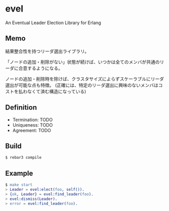evel
=====

An Eventual Leader Election Library for Erlang

Memo
----

結果整合性を持つリーダ選出ライブラリ。

「ノードの追加・削除がない」状態が続けば、いつかは全てのメンバが共通のリーダに合意するようになる。

ノードの追加・削除時を除けば、クラスタサイズによらずスケーラブルにリーダ選出が可能な点も特徴。
(正確には、特定のリーダ選出に興味のないメンバはコストを払わなくて済む構造になっている)

Definition
----------

- Termination: TODO
- Uniqueness: TODO
- Agreement: TODO

Build
-----

```sh
$ rebar3 compile
```

Example
-------

```erlang
$ make start
> Leader = evel:elect(foo, self()).
> {ok, Leader} = evel:find_leader(foo).
> evel:dismiss(Leader).
> error = evel:find_leader(foo).
```
